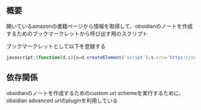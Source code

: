 
## 概要
開いているamazonの書籍ページから情報を取得して、obsidianのノートを作成するためのブックマークレットから呼び出す用のスクリプト

ブックマークレットとして以下を登録する
```javascript
javascript:(function(d,s){s=d.createElement('script');s.src='https://cdn.jsdelivr.net/gh/akira393/amazon2obsidian-bookmarklet@main/scripts.js';d.body.appendChild(s);})(document)
```

## 依存関係
obsidianのノートを作成するためのcustom url schemeを実行するために、obsidian advanced urlのpluginを利用している